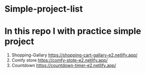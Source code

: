 # Simple-project-list 
# In this repo I with practice simple project 
 1. Shopping-Gallary https://shopping-cart-gallary-e2.netlify.app/ 
 2. Comfy store  https://comfy-stote-e2.netlify.app/ 
 3. Countdown    https://countdown-timer-e2.netlify.app/ 